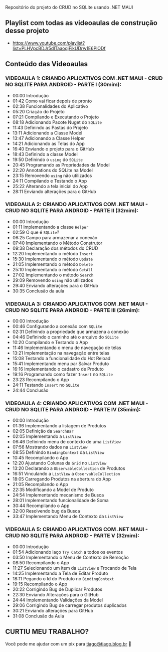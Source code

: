 Repositório do projeto do CRUD no SQLite usando .NET MAUI

## Playlist com todas as videoaulas de construção desse projeto
- https://www.youtube.com/playlist?list=PLHVpcBDJr5dlTaaogjFikUDrw1E6PlODf

## Conteúdo das Videoaulas
### VIDEOAULA 1: CRIANDO APLICATIVOS COM .NET MAUI - CRUD NO SQLITE PARA ANDROID - PARTE I (30mim):
- 00:00 Introdução
- 01:42 Como vai ficar depois de pronto
- 02:38 Funcionalidades do Aplicativo
- 05:20 Criação do Projeto
- 07:21 Compilando e Executando o Projeto
- 08:18 Adicionando Pacote Nuget do ```SQLite```
- 11:43 Definindo as Pastas do Projeto
- 13:11 Adicionando a Classe Model
- 13:47 Adicionando a Classe Helper
- 14:21 Adicionando as Telas do App
- 16:40 Enviando o projeto para o GitHub
- 18:43 Definindo a classe Model
- 19:50 Definindo o ```using``` do ```SQLite```
- 20:45 Programando as Propriedades da Model
- 22:20 Annotations do SQLite na Model
- 23:15 Removendo ```using``` não utilizados
- 24:11 Compilando e Testando o App
- 25:22 Alterando a tela inicial do App
- 28:11 Enviando alterações para o GitHub

### VIDEOAULA 2: CRIANDO APLICATIVOS COM .NET MAUI - CRUD NO SQLITE PARA ANDROID - PARTE II (32mim):
- 00:00 Introdução
- 01:11 Implementando a classe ```Helper```
- 02:59 O que é ```SQLite```?
- 06:25 Campo para armazenar a conexão
- 07:40 Implementando o Método Construtor
- 09:38 Declaração dos métodos do CRUD
- 12:20 Implementando o método ```Insert```
- 15:30 Implementando o método ```Update```
- 21:05 Implementando o método ```Delete```
- 25:10 Implementando o método ```GetAll```
- 27:02 Implementando o método ```Search```
- 29:09 Removendo ```using``` não utilizados
- 29:40 Enviando alterações para o GitHub
- 30:35 Conclusão da aula

### VIDEOAULA 3: CRIANDO APLICATIVOS COM .NET MAUI - CRUD NO SQLITE PARA ANDROID - PARTE III (26mim):
- 00:00 Introdução
- 00:46 Configurando a conexão com ```SQLite```
- 02:31 Definindo a propriedade que armazena a conexão
- 04:46 Definindo o caminho até o arquivo do ```SQLite```
- 10:20 Compilando e Testando o App
- 11:46 Implementando o menu de navegação de telas
- 13:21 Implementação na navegação entre telas
- 15:08 Testando a funcionalidade do Hot Reload
- 15:41 Implementando menu par Salvar Produto
- 16:16 Implementando o cadastro de Produto
- 19:16 Programando como fazer ```Insert``` no ```SQLite```
- 23:23 Recompilando o App
- 24:11 Testando ```Insert``` no ```SQLite```
- 24:44 Conclusão

### VIDEOAULA 4: CRIANDO APLICATIVOS COM .NET MAUI - CRUD NO SQLITE PARA ANDROID - PARTE IV (35mim):
- 00:00 Introdução
- 01:36 Implementando a listagem de Produtos
- 02:05 Definição da ```SearchBar```
- 02:05 Implementando a ```ListView```
- 06:46 Definindo menu de contexto de uma ```ListView```
- 07:56 Mostrando dados na ```ListView```
- 08:55 Definindo ```BindingContext``` da ```ListView```
- 10:45 Recompilando o App
- 12:20 Ajustando Colunas da ```Grid``` no ```ListView```
- 13:20 Declarando a ```ObservableCollection``` de Produtos
- 16:51 Vinculando a ```ListView``` a ```ObservableCollection```
- 18:05 Carregando Produtos na abertura do App
- 21:05 Recompilando o App
- 22:35 Modificando a Model de Produto
- 24:54 Implementando mecanismo de Busca
- 28:01 Implementando funcionalidade de Soma
- 30:44 Recompilando o App
- 32:00 Resolvendo bug da Busca
- 33:47 Implementando Menu de Contexto da ```ListView```

### VIDEOAULA 5: CRIANDO APLICATIVOS COM .NET MAUI - CRUD NO SQLITE PARA ANDROID - PARTE V (32mim):
- 00:00 Introdução
- 01:54 Adicionando laço ```Try Catch``` a todos os eventos
- 03:50 Implementando o Menu de Contexto de Remoção
- 08:50 Recompilando o App
- 11:27 Selecionando um item da ```ListView``` e Trocando de Tela
- 14:25 Implementando a Tela de Editar Produto
- 18:11 Pegando o Id do Produto no ```BindingContext```
- 19:15 Recompilando o App
- 20:22 Corrigindo Bug de Duplicar Produtos
- 22:30 Enviando Alterações para o GitHub
- 24:44 Implementando Validações da Model
- 29:06 Corrigindo Bug de carregar produtos duplicados
- 30:21 Enviando alterações para GitHub
- 31:08 Conclusão da Aula

## CURTIU MEU TRABALHO?
Você pode me ajudar com um pix para tiago@tiago.blog.br 🍻
